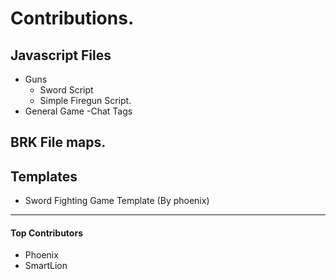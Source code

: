 # Contributions.

## Javascript Files
- Guns
  - Sword Script
  - Simple Firegun Script.
- General Game
  -Chat Tags
## BRK File maps.

## Templates

- Sword Fighting Game Template (By phoenix)
-----

#### Top Contributors

+ Phoenix
+ SmartLion
